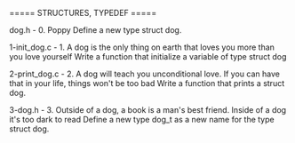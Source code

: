 ===== STRUCTURES, TYPEDEF =====

dog.h - 0. Poppy
Define a new type struct dog.

1-init_dog.c - 1. A dog is the only thing on earth that loves you more than you love yourself
Write a function that initialize a variable of type struct dog

2-print_dog.c - 2. A dog will teach you unconditional love. If you can have that in your life, things won't be too bad
Write a function that prints a struct dog.

3-dog.h - 3. Outside of a dog, a book is a man's best friend. Inside of a dog it's too dark to read
Define a new type dog_t as a new name for the type struct dog.

